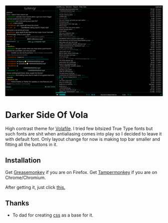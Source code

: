 ![voladark](https://raw.githubusercontent.com/Szero/darker-side-of-vola/master/voladark.png)

Darker Side Of Vola
===================

High contrast theme for [Volafile](https://volafile.org).
I tried few bitsized True Type fonts but such fonts are
shit when antialiasing comes into play so I decided to leave it with default font.
Only layout change for now is making top bar smaller and fitting all the buttons in it.

Installation
------------

Get [Greasemonkey](https://addons.mozilla.org/en-US/firefox/addon/greasemonkey/) if you are on Firefox.
Get [Tampermonkey](https://tampermonkey.net/) if you are on Chrome/Chromium.

After getting it, just click [this.](https://github.com/Szero/darker-side-of-vola/raw/master/extension/darker.user.js)

Thanks
------

- To dad for creating [css](https://userstyles.org/styles/103946/as-dark-as-my-soul) as a base for it.
